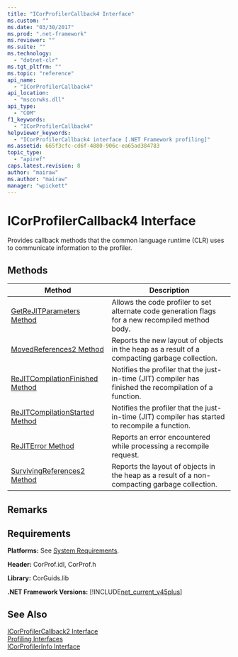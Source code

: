 ```yaml
---
title: "ICorProfilerCallback4 Interface"
ms.custom: ""
ms.date: "03/30/2017"
ms.prod: ".net-framework"
ms.reviewer: ""
ms.suite: ""
ms.technology: 
  - "dotnet-clr"
ms.tgt_pltfrm: ""
ms.topic: "reference"
api_name: 
  - "ICorProfilerCallback4"
api_location: 
  - "mscorwks.dll"
api_type: 
  - "COM"
f1_keywords: 
  - "ICorProfilerCallback4"
helpviewer_keywords: 
  - "ICorProfilerCallback4 interface [.NET Framework profiling]"
ms.assetid: 665f3cfc-cd6f-4880-906c-ea65ad384783
topic_type: 
  - "apiref"
caps.latest.revision: 8
author: "mairaw"
ms.author: "mairaw"
manager: "wpickett"
---
```

# ICorProfilerCallback4 Interface
Provides callback methods that the common language runtime (CLR) uses to communicate information to the profiler.  
  
## Methods  
  
|Method|Description|  
|------------|-----------------|  
|[GetReJITParameters Method](../../../../docs/framework/unmanaged-api/profiling/icorprofilercallback4-getrejitparameters-method.md)|Allows the code profiler to set alternate code generation flags for a new recompiled method body.|  
|[MovedReferences2 Method](../../../../docs/framework/unmanaged-api/profiling/icorprofilercallback4-movedreferences2-method.md)|Reports the new layout of objects in the heap as a result of a compacting garbage collection.|  
|[ReJITCompilationFinished Method](../../../../docs/framework/unmanaged-api/profiling/icorprofilercallback4-rejitcompilationfinished-method.md)|Notifies the profiler that the just-in-time (JIT) compiler has finished the recompilation of a function.|  
|[ReJITCompilationStarted Method](../../../../docs/framework/unmanaged-api/profiling/icorprofilercallback4-rejitcompilationstarted-method.md)|Notifies the profiler that the just-in-time (JIT) compiler has started to recompile a function.|  
|[ReJITError Method](../../../../docs/framework/unmanaged-api/profiling/icorprofilercallback4-rejiterror-method.md)|Reports an error encountered while processing a recompile request.|  
|[SurvivingReferences2 Method](../../../../docs/framework/unmanaged-api/profiling/icorprofilercallback4-survivingreferences2-method.md)|Reports the layout of objects in the heap as a result of a non-compacting garbage collection.|  
  
## Remarks  
  
## Requirements  
 **Platforms:** See [System Requirements](../../../../docs/framework/get-started/system-requirements.md).  
  
 **Header:** CorProf.idl, CorProf.h  
  
 **Library:** CorGuids.lib  
  
 **.NET Framework Versions:** [!INCLUDE[net_current_v45plus](../../../../includes/net-current-v45plus-md.md)]  
  
## See Also  
 [ICorProfilerCallback2 Interface](../../../../docs/framework/unmanaged-api/profiling/icorprofilercallback2-interface.md)  
 [Profiling Interfaces](../../../../docs/framework/unmanaged-api/profiling/profiling-interfaces.md)  
 [ICorProfilerInfo Interface](../../../../docs/framework/unmanaged-api/profiling/icorprofilerinfo-interface.md)

